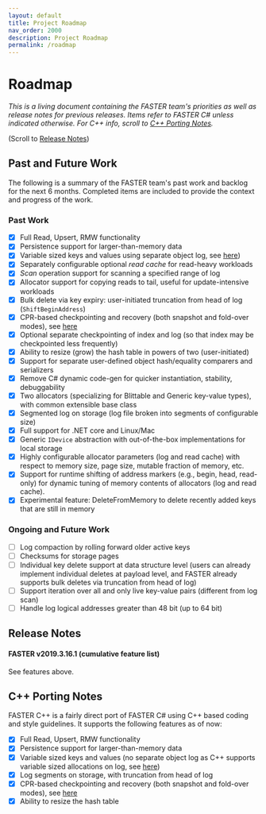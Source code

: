 ```yaml
---
layout: default
title: Project Roadmap
nav_order: 2000
description: Project Roadmap
permalink: /roadmap
---
```


# Roadmap

_This is a living document containing the FASTER team's priorities as well as release notes
for previous releases. Items refer to FASTER C# unless indicated otherwise. For C++ info, 
scroll to [C++ Porting Notes](#c-porting-notes)._

(Scroll to [Release Notes](#release-notes))

## Past and Future Work

The following is a summary of the FASTER team's past work and backlog for the next 6 months.
Completed items are included to provide the context and progress of the work. 

### Past Work

* [x] Full Read, Upsert, RMW functionality
* [x] Persistence support for larger-than-memory data
* [x] Variable sized keys and values using separate object log, see [here](https://github.com/Microsoft/FASTER/wiki/Variable-length-values#in-c-1))
* [x] Separately configurable optional *read cache* for read-heavy workloads
* [x] *Scan* operation support for scanning a specified range of log
* [x] Allocator support for copying reads to tail, useful for update-intensive workloads
* [x] Bulk delete via key expiry: user-initiated truncation from head of log (`ShiftBeginAddress`)
* [x] CPR-based checkpointing and recovery (both snapshot and fold-over modes), see [here](https://microsoft.github.io/FASTER/#recovery-in-faster)
* [x] Optional separate checkpointing of index and log (so that index may be checkpointed less frequently)
* [x] Ability to resize (grow) the hash table in powers of two (user-initiated)
* [x] Support for separate user-defined object hash/equality comparers and serializers
* [x] Remove C# dynamic code-gen for quicker instantiation, stability, debuggability
* [x] Two allocators (specializing for Blittable and Generic key-value types), with common extensible base class
* [x] Segmented log on storage (log file broken into segments of configurable size)
* [x] Full support for .NET core and Linux/Mac
* [x] Generic `IDevice` abstraction with out-of-the-box implementations for local storage
* [x] Highly configurable allocator parameters (log and read cache) with respect to memory size, page size, mutable fraction of memory, etc.
* [x] Support for runtime shifting of address markers (e.g., begin, head, read-only) for dynamic tuning of memory contents of allocators (log and read cache).
* [x] Experimental feature: DeleteFromMemory to delete recently added keys that are still in memory

### Ongoing and Future Work

* [ ] Log compaction by rolling forward older active keys
* [ ] Checksums for storage pages
* [ ] Individual key delete support at data structure level (users can already implement individual deletes at payload level, and FASTER already supports bulk deletes via truncation from head of log)
* [ ] Support iteration over all and only live key-value pairs (different from log scan)
* [ ] Handle log logical addresses greater than 48 bit (up to 64 bit)

## Release Notes

#### FASTER v2019.3.16.1 (cumulative feature list)

See features above.

## C++ Porting Notes

FASTER C++ is a fairly direct port of FASTER C# using C++ based coding and style
guidelines. It supports the following features as of now:

* [x] Full Read, Upsert, RMW functionality
* [x] Persistence support for larger-than-memory data
* [x] Variable sized keys and values (no separate  object log as C++ supports variable sized allocations on log, see [here](https://github.com/Microsoft/FASTER/wiki/Variable-length-values#in-c))
* [x] Log segments on storage, with truncation from head of log
* [x] CPR-based checkpointing and recovery (both snapshot and fold-over modes), see 
[here](https://microsoft.github.io/FASTER/#recovery-in-faster)
* [x] Ability to resize the hash table
